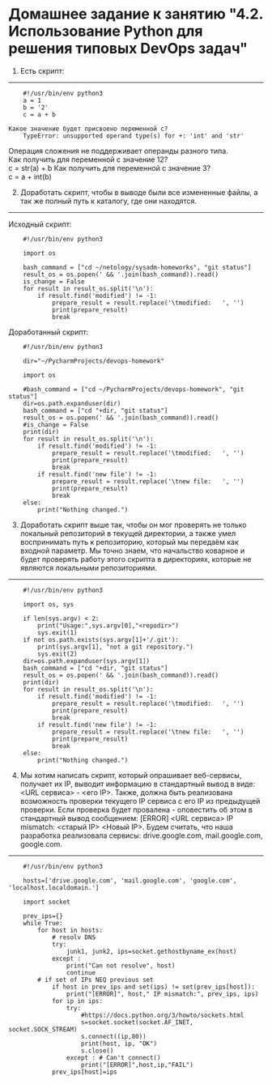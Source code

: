 Домашнее задание к занятию "4.2. Использование Python для решения типовых DevOps задач"
===

1.  Есть скрипт:
---
		#!/usr/bin/env python3
		a = 1
		b = '2'
		c = a + b

    Какое значение будет присвоено переменной c?
		TypeError: unsupported operand type(s) for +: 'int' and 'str'
Операция сложения не поддерживает операнды разного типа.  
Как получить для переменной c значение 12?  
		c = str(a) + b
Как получить для переменной c значение 3?  
		c = a + int(b)

2. Доработать скрипт, чтобы в выводе были все измененные файлы, а так же полный путь к каталогу, где они находятся.
---
Исходный скрипт:

		#!/usr/bin/env python3
		
		import os
		
		bash_command = ["cd ~/netology/sysadm-homeworks", "git status"]
		result_os = os.popen(' && '.join(bash_command)).read()
		is_change = False
		for result in result_os.split('\n'):
		    if result.find('modified') != -1:
		        prepare_result = result.replace('\tmodified:   ', '')
		        print(prepare_result)
		        break

Доработанный скрипт:

		#!/usr/bin/env python3

		dir="~/PycharmProjects/devops-homework"

		import os

		#bash_command = ["cd ~/PycharmProjects/devops-homework", "git status"]
		dir=os.path.expanduser(dir)
		bash_command = ["cd "+dir, "git status"]
		result_os = os.popen(' && '.join(bash_command)).read()
		#is_change = False
		print(dir)
		for result in result_os.split('\n'):
		    if result.find('modified') != -1:
		        prepare_result = result.replace('\tmodified:   ', '')
		        print(prepare_result)
		        break
		    if result.find('new file') != -1:
		        prepare_result = result.replace('\tnew file:   ', '')
		        print(prepare_result)
		        break
		else:
		    print("Nothing changed.")

3. Доработать скрипт выше так, чтобы он мог проверять не только локальный репозиторий в текущей директории, а также умел воспринимать путь к репозиторию, который мы передаём как входной параметр. Мы точно знаем, что начальство коварное и будет проверять работу этого скрипта в директориях, которые не являются локальными репозиториями.
---

		#!/usr/bin/env python3

		import os, sys

		if len(sys.argv) < 2:
		    print("Usage:",sys.argv[0],"<repodir>")
		    sys.exit(1)
		if not os.path.exists(sys.argv[1]+'/.git'):
		    print(sys.argv[1], "not a git repository.")
		    sys.exit(2)
		dir=os.path.expanduser(sys.argv[1])
		bash_command = ["cd "+dir, "git status"]
		result_os = os.popen(' && '.join(bash_command)).read()
		print(dir)
		for result in result_os.split('\n'):
		    if result.find('modified') != -1:
		        prepare_result = result.replace('\tmodified:   ', '')
		        print(prepare_result)
		        break
		    if result.find('new file') != -1:
		        prepare_result = result.replace('\tnew file:   ', '')
		        print(prepare_result)
		        break
		else:
		    print("Nothing changed.")

4. Мы хотим написать скрипт, который опрашивает веб-сервисы, получает их IP, выводит информацию в стандартный вывод в виде: <URL сервиса> - <его IP>. Также, должна быть реализована возможность проверки текущего IP сервиса c его IP из предыдущей проверки. Если проверка будет провалена - оповестить об этом в стандартный вывод сообщением: [ERROR] <URL сервиса> IP mismatch: <старый IP> <Новый IP>. Будем считать, что наша разработка реализовала сервисы: drive.google.com, mail.google.com, google.com.
---

		#!/usr/bin/env python3

		hosts=['drive.google.com', 'mail.google.com', 'google.com', 'localhost.localdomain.']

		import socket

		prev_ips={}
		while True:
		    for host in hosts:
		        # resolv DNS
		        try:
		            junk1, junk2, ips=socket.gethostbyname_ex(host)
		        except :
		            print("Can not resolve", host)
		            continue
			# if set of IPs NEQ previous set
		        if host in prev_ips and set(ips) != set(prev_ips[host]):
		            print("[ERROR]", host," IP mismatch:", prev_ips, ips)
		        for ip in ips:
		            try:
		                #https://docs.python.org/3/howto/sockets.html
		                s=socket.socket(socket.AF_INET, socket.SOCK_STREAM)
		                s.connect((ip,80))
		                print(host, ip, "OK")
		                s.close()
		            except : # Can't connect()
		                print("[ERROR]",host,ip,"FAIL")
		        prev_ips[host]=ips

